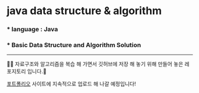 # java data structure & algorithm
### * language : Java
### * Basic Data Structure and Algorithm Solution
---
🌳🌱
자료구조와 알고리즘을 복습 해 가면서 깃허브에 저장 해 놓기 위해 만들어 놓은 레포지토리 입니다.🐤    
   
[포트폴리오](https://JihoKevin.github.io/) 사이트에 지속적으로 업로드 해 나갈 예정입니다!
